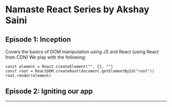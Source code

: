 # Namaste React Series by Akshay Saini

## Episode 1: Inception

Covers the basics of DOM manipulation using JS and React (using React from CDN)
We play with the following:

```
const element = React.createElement("", {}, "")
const root = ReactDOM.createRoot(document.getElementById("root"))
root.render(element)
```

## Episode 2: Igniting our app

---